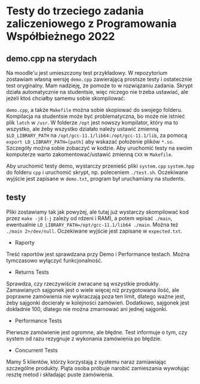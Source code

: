 # Testy do trzeciego zadania zaliczeniowego z Programowania Współbieżnego 2022

## demo.cpp na sterydach
Na moodle'u jest umieszczony test przykładowy. W repozytorium zostawiam własną wersję
`demo.cpp` zawierającą prostsze testy i ostatecznie test oryginalny. Mam nadzieję, że
pomoże to w rozwiązaniu zadania. Skrypt działa automatycznie na studentsie, więc niczego
nie trzeba ustawiać, ale jeżeli ktoś chciałby samemu sobie skompilować:

`demo.cpp`, a także `Makefile` można sobie skopiować do swojego folderu. Kompilacja
na studentsie może być problematyczna, bo może nie istnieć plik `latch` w `/usr`.
W folderze `/opt` jest nowszy kompilator, który ma to wszystko, ale żeby wszystko
działało należy ustawić zmienną `$LD_LIBRARY_PATH` na `/opt/gcc-11.1/lib64:/opt/gcc-11.1/lib`,
za pomocą `export LD_LIBRARY_PATH=[path]` aby wskazać położenie plików `*.so`.
Szczegóły można sobie zobaczyć w kodzie. Aby uruchomić testy na swoim komputerze
warto zakomentować/ustawić zmienną `CXX` w `Makefile`.

Aby uruchomić testy demo, wystarczy przenieść pliki `system.cpp` `system.hpp` do folderu `cpp`
i uruchomić skrypt, np. poleceniem `./test.sh`. Oczekiwane wyjście jest zapisane w `demo.txt`,
program był uruchamiany na students.

## testy
Pliki zostawiamy tak jak powyżej, ale tutaj już wystarczy skompilować kod przez `make -j8`
(`-j` zależy od rdzeni i RAM), a potem wpisać `./main`, ewentualnie
`LD_LIBRARY_PATH=/opt/gcc-11.1/lib64 ./main`. Można też `./main 2>/dev/null`.
Oczekiwane wyjście jest zapisane w `expected.txt`.

- Raporty

Treść raportów jest sprawdzana przy Demo i Performance testach. Można tymczasowo wyłączyć funkcjonalność.

- Returns Tests

Sprawdza, czy rzeczywiście zwracane są wszystkie produkty. Zamawianych
sajgonek jest o wiele więcej niż przygotowana ilość, ale poprawne zamówienia nie wykraczają
poza ten limit, dlatego ważne jest, żeby sajgonki docierały w kolejności zamówień. Dodatkowo,
sajgonek jest dokładnie 100, dlatego nie można zmarnować ani jednej sajgonki.

- Performance Tests

Pierwsze zamówienie jest ogromne, ale błędne. Test informuje o tym, czy system od razu rezygnuje z
wykonania zamówienia po błędzie.

- Concurrent Tests

Mamy 5 klientów, którzy korzystają z systemu naraz zamiawiając szczególne produkty. Piąta osoba próbuje
narobić zamieszania wywołując resztę metod i składając puste zamówienia.
